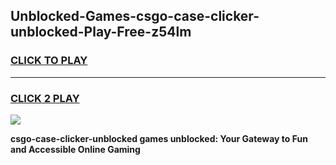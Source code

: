 
## Unblocked-Games-csgo-case-clicker-unblocked-Play-Free-z54lm
<h3>
<a href="https://premium76.site?title=csgo-case-clicker-unblocked&ref=23A">CLICK TO PLAY</a></h3>
<hr>

<h3>
<a href="https://premium76.site?title=csgo-case-clicker-unblocked&ref=23A">CLICK 2 PLAY</a>
  
</h3>

<a href="https://premium76.site?title=csgo-case-clicker-unblocked&ref=23A"><img src="https://clearcache.store/games.png"></a>


**csgo-case-clicker-unblocked games unblocked: Your Gateway to Fun and Accessible Online Gaming**
